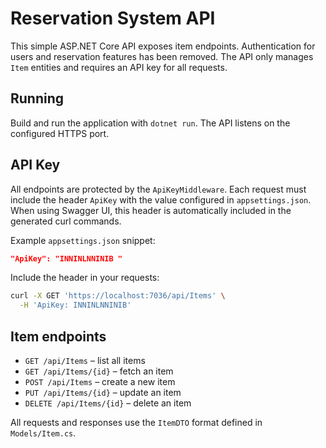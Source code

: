 # Reservation System API

This simple ASP.NET Core API exposes item endpoints. Authentication for users and reservation features has been removed. The API only manages `Item` entities and requires an API key for all requests.

## Running

Build and run the application with `dotnet run`. The API listens on the configured HTTPS port.

## API Key

All endpoints are protected by the `ApiKeyMiddleware`. Each request must include the header `ApiKey` with the value configured in `appsettings.json`.
When using Swagger UI, this header is automatically included in the generated curl commands.

Example `appsettings.json` snippet:

```json
"ApiKey": "INNINLNNINIB "
```

Include the header in your requests:

```bash
curl -X GET 'https://localhost:7036/api/Items' \
  -H 'ApiKey: INNINLNNINIB'
```

## Item endpoints

- `GET /api/Items` – list all items
- `GET /api/Items/{id}` – fetch an item
- `POST /api/Items` – create a new item
- `PUT /api/Items/{id}` – update an item
- `DELETE /api/Items/{id}` – delete an item

All requests and responses use the `ItemDTO` format defined in `Models/Item.cs`.

